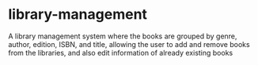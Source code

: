 # library-management
A library management system where the books are grouped by genre, author, edition, ISBN, and title, allowing the user to add and remove books from the libraries, and also edit information of already existing books
